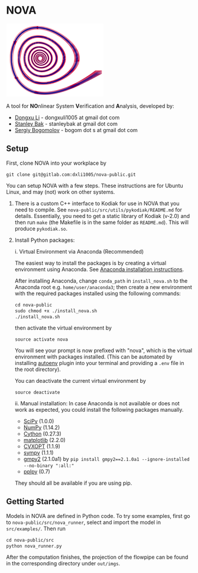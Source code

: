# NOVA
![](docs/logo_small.png "")

A tool for **NO**nlinear System **V**erification and **A**nalysis, developed by:
- [Dongxu Li](https://dxli94.github.io/) - dongxuli1005 at gmail dot com
- [Stanley Bak](http://stanleybak.com/) - stanleybak at gmail dot com
- [Sergiy Bogomolov](https://www.sergiybogomolov.com/) - bogom dot s at gmail dot com

## Setup
First, clone NOVA into your workplace by

```
git clone git@gitlab.com:dxli1005/nova-public.git
```

You can setup NOVA with a few steps. These instructions are for Ubuntu Linux, and may (not) work on other systems. 

1. There is a custom C++ interface to Kodiak for use in NOVA that you need to compile. See `nova-public/src/utils/pykodiak/README.md` for details. 
Essentially, you need to get a static library of Kodiak (v-2.0) and then run `make` (the Makefile is in the same folder as `README.md`).
This will produce `pykodiak.so`.
2. Install Python packages:
    
    i. Virtual Environment via Anaconda (Recommended)
    
    The easiest way to install the packages is by creating a virtual environment using Anaconda. See [Anaconda installation instructions](https://conda.io/docs/user-guide/install/index.html).
    
    After installing Anaconda, change `conda_path` in `install_nova.sh` to the Anaconda root
    e.g. `home/user/anaconda3`;
    then create a new environment with the required packages installed using the following commands:
    ```
    cd nova-public
    sudo chmod +x ./install_nova.sh
    ./install_nova.sh
    ```
    
    then activate the virtual environment by
    ```
    source activate nova
    ```
    You will see your prompt is now prefixed with "nova", which is the virtual environment with packages installed.
    (This can be automated by installing [autoenv](https://github.com/zpm-zsh/autoenv) plugin into your terminal and providing a `.env` file
    in the root directory).
    
    You can deactivate the current virtual environment by
    ```angular2html
    source deactivate
    ```
    
    ii. Manual installation:
    In case Anaconda is not available or does not work as expected, you could install the following packages manually.

    - [SciPy](https://www.scipy.org/) (1.0.0)
    - [NumPy](http://www.numpy.org/) (1.14.2)
    - [Cython](http://cython.readthedocs.io/en/latest/src/quickstart/install.html) (0.27.3)
    - [matplotlib](https://matplotlib.org/) (2.2.0)
    - [CVXOPT](http://cvxopt.org/install/index.html) (1.1.9)
    - [sympy](http://docs.sympy.org/latest/install.html) (1.1.1)
    - [gmpy2](https://gmpy2.readthedocs.io/en/latest/) (2.1.0a1) by `pip install gmpy2==2.1.0a1 --ignore-installed --no-binary ":all:"`
    - [pplpy](https://gitlab.com/videlec/pplpy) (0.7)
    
    They should all be available if you are using pip.
    
## Getting Started
Models in NOVA are defined in Python code.
To try some examples, first go to `nova-public/src/nova_runner`, select and import the model in `src/examples/`. Then run
```angular2html
cd nova-public/src
python nova_runner.py
```
After the computation finishes, the projection of the flowpipe can be found in the corresponding directory under
`out/imgs`.